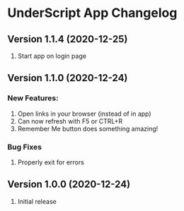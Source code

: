 # UnderScript App Changelog

## Version 1.1.4 (2020-12-25)
1. Start app on login page

## Version 1.1.0 (2020-12-24)
### New Features:
1. Open links in your browser (instead of in app)
1. Can now refresh with F5 or CTRL+R
1. Remember Me button does something amazing!
### Bug Fixes
1. Properly exit for errors

## Version 1.0.0 (2020-12-24)
1. Initial release
